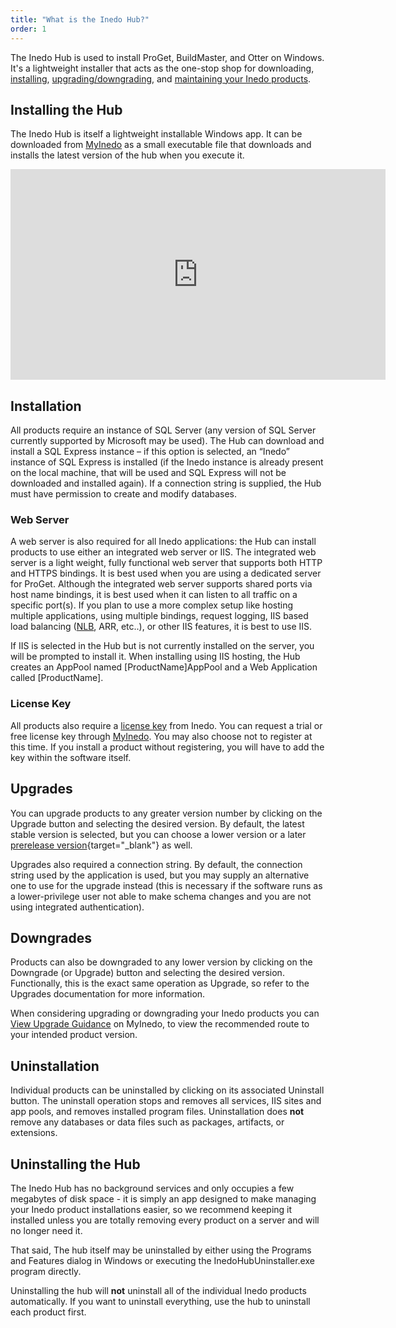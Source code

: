 ```yaml
---
title: "What is the Inedo Hub?"
order: 1
---
```


The Inedo Hub is used to install ProGet, BuildMaster, and Otter on Windows. It's a lightweight installer that acts as the one-stop shop for downloading, [installing](/docs/installation/windows/inedo-hub-installation-guide), [upgrading/downgrading](/docs/installation/windows/inedo-hub-upgrade-downgrade), and [maintaining your Inedo products](/docs/installation/windows/inedohub-configure-products). 

## Installing the Hub 

The Inedo Hub is itself a lightweight installable Windows app. It can be downloaded from [MyInedo](https://my.inedo.com/downloads) as a small executable file that downloads and installs the latest version of the hub when you execute it.

<iframe width="600" height="337" src="https://www.youtube.com/embed/yv7C-yrz1_E" frameborder="0" allowfullscreen="true"></iframe>


## Installation 

All products require an instance of SQL Server (any version of SQL Server currently supported by Microsoft may be used). The Hub can download and install a SQL Express instance – if this option is selected, an “Inedo” instance of SQL Express is installed (if the Inedo instance is already present on the local machine, that will be used and SQL Express will not be downloaded and installed again). If a connection string is supplied, the Hub must have permission to create and modify databases.

### Web Server

A web server is also required for all Inedo applications: the Hub can install products to use either an integrated web server or IIS. The integrated web server is a light weight, fully functional web server that supports both HTTP and HTTPS bindings.  It is best used when you are using a dedicated server for ProGet.  Although the integrated web server supports shared ports via host name bindings, it is best used when it can listen to all traffic on a specific port(s). If you plan to use a more complex setup like hosting multiple applications, using multiple bindings, request logging, IIS based load balancing ([NLB](/docs/installation/high-availability-load-balancing/installation-using-microsoft-nlb), ARR, etc..), or other IIS features, it is best to use IIS.  

If IIS is selected in the Hub but is not currently installed on the server, you will be prompted to install it. When installing using IIS hosting, the Hub creates an AppPool named [ProductName]AppPool and a Web Application called [ProductName].

### License Key

All products also require a [license key](/docs/myinedo/activating-a-license-key) from Inedo. You can request a trial or free license key through [MyInedo](/docs/myinedo/overview). You may also choose not to register at this time. If you install a product without registering, you will have to add the key within the software itself.

## Upgrades 

You can upgrade products to any greater version number by clicking on the Upgrade button and selecting the desired version. By default, the latest stable version is selected, but you can choose a lower version or a later [prerelease version](/docs/installation/windows/desktophub-overview#prerelease){target="_blank"} as well.

Upgrades also required a connection string. By default, the connection string used by the application is used, but you may supply an alternative one to use for the upgrade instead (this is necessary if the software runs as a lower-privilege user not able to make schema changes and you are not using integrated authentication).

## Downgrades

Products can also be downgraded to any lower version by clicking on the Downgrade (or Upgrade) button and selecting the desired version. Functionally, this is the exact same operation as Upgrade, so refer to the Upgrades documentation for more information.

When considering upgrading or downgrading your Inedo products you can [View Upgrade Guidance](/docs/installation/upgrading#viewing-upgrade-guidance) on MyInedo, to view the recommended route to your intended product version.

## Uninstallation 

Individual products can be uninstalled by clicking on its associated Uninstall button. The uninstall operation stops and removes all services, IIS sites and app pools, and removes installed program files. Uninstallation does **not** remove any databases or data files such as packages, artifacts, or extensions.

## Uninstalling the Hub 

The Inedo Hub has no background services and only occupies a few megabytes of disk space - it is simply an app designed to make managing your Inedo product installations easier, so we recommend keeping it installed unless you are totally removing every product on a server and will no longer need it.

That said, The hub itself may be uninstalled by either using the Programs and Features dialog in Windows or executing the InedoHubUninstaller.exe program directly.

Uninstalling the hub will **not** uninstall all of the individual Inedo products automatically. If you want to uninstall everything, use the hub to uninstall each product first.


